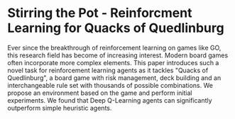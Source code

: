 # Stirring the Pot - Reinforcment Learning for Quacks of Quedlinburg

Ever since the breakthrough of reinforcement learning on games like GO, this research field has become of increasing interest. Modern board games often incorporate more complex elements. This paper introduces such a novel task for reinforcement learning agents as it tackles "Quacks of Quedlinburg", a board game with risk management, deck building and an interchangeable rule set with thousands of possible combinations. We propose an environment based on the game and perform initial experiments. We found that Deep Q-Learning agents can significantly outperform simple heuristic agents.